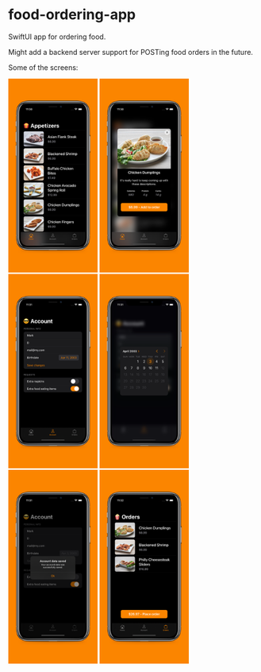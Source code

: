 # food-ordering-app
SwiftUI app for ordering food.

Might add a backend server support for POSTing food orders in the future.

Some of the screens:

<p align="left">
  <img src="https://github.com/enumcase/food-ordering-app/blob/main/images/screen1.jpg" width="180"/>
  <img src="https://github.com/enumcase/food-ordering-app/blob/main/images/screen2.jpg" width="180"/> 
  <img src="https://github.com/enumcase/food-ordering-app/blob/main/images/screen3.jpg" width="180"/>
  <img src="https://github.com/enumcase/food-ordering-app/blob/main/images/screen4.jpg" width="180"/>
  <img src="https://github.com/enumcase/food-ordering-app/blob/main/images/screen5.jpg" width="180"/>
  <img src="https://github.com/enumcase/food-ordering-app/blob/main/images/screen6.jpg" width="180"/>
</p>
